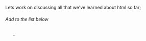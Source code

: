 Lets work on discussing all that we've learned about html so far; 
###### Add to the list below
<ol>
  -   

</ol>
